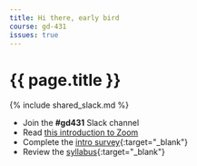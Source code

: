 ```yaml
---
title: Hi there, early bird
course: gd-431
issues: true
---
```


# {{ page.title }}

{% include shared_slack.md %}
- Join the **#gd431** Slack channel
- Read [this introduction to Zoom](/learn/tools/zoom)
- Complete the [intro survey](https://forms.gle/W3FYWRv5pZEbT5VDA){:target="_blank"}
- Review the [syllabus](https://docs.google.com/document/d/1ZuXB5erTCGdzSI3VPOQMzFkac8Rp96WEojIBBZY3oJs/edit?usp=sharing){:target="_blank"}
